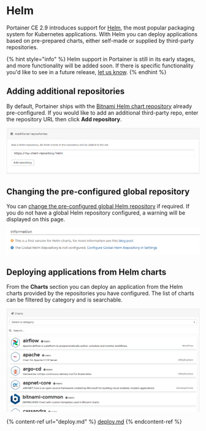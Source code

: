 # Helm

Portainer CE 2.9 introduces support for [Helm](https://helm.sh), the most popular packaging system for Kubernetes applications. With Helm you can deploy applications based on pre-prepared charts, either self-made or supplied by third-party repositories.

{% hint style="info" %}
Helm support in Portainer is still in its early stages, and more functionality will be added soon. If there is specific functionality you'd like to see in a future release, [let us know](../../../contribute/contribute.md).
{% endhint %}

## Adding additional repositories

By default, Portainer ships with the [Bitnami Helm chart repository](https://bitnami.com/stacks/helm) already pre-configured. If you would like to add an additional third-party repo, enter the repository URL then click **Add repository**.

![](../../../.gitbook/assets/k8s-helm-2.png)

## Changing the pre-configured global repository

You can [change the pre-configured global Helm repository](../../../admin/settings/#helm-repository) if required. If you do not have a global Helm repository configured, a warning will be displayed on this page.

![](../../../.gitbook/assets/2.11-helm-global-repo-warning.png)

## Deploying applications from Helm charts

From the **Charts** section you can deploy an application from the Helm charts provided by the repositories you have configured. The list of charts can be filtered by category and is searchable.

![](../../../.gitbook/assets/k8s-helm-3.png)



{% content-ref url="deploy.md" %}
[deploy.md](deploy.md)
{% endcontent-ref %}
